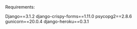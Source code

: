 Requirements:

Django==3.1.2
django-crispy-forms==1.11.0
psycopg2==2.8.6
gunicorn==20.0.4
django-heroku==0.3.1
